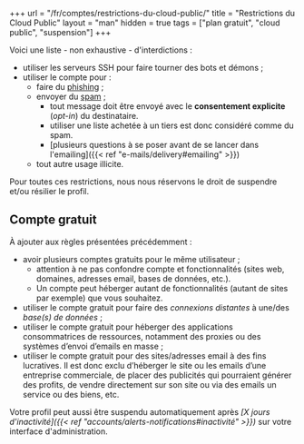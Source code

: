 +++
url = "/fr/comptes/restrictions-du-cloud-public/"
title = "Restrictions du Cloud Public"
layout = "man"
hidden = true
tags = ["plan gratuit", "cloud public", "suspension"]
+++

Voici une liste - non exhaustive - d'interdictions :

- utiliser les serveurs SSH pour faire tourner des bots et démons ;
- utiliser le compte pour :
	- faire du [phishing](https://fr.wikipedia.org/wiki/Hame%C3%A7onnage) ;
	- envoyer du [spam](https://fr.wikipedia.org/wiki/Spam#Dans_l'Union_europ%C3%A9enne) ;
		- tout message doit être envoyé avec le **consentement explicite** (_opt-in_) du destinataire.
		- utiliser une liste achetée à un tiers est donc considéré comme du spam.
		- [plusieurs questions à se poser avant de se lancer dans l'emailing]({{< ref "e-mails/delivery#emailing" >}})
	- tout autre usage illicite.

Pour toutes ces restrictions, nous nous réservons le droit de suspendre et/ou résilier le profil.

## Compte gratuit

À ajouter aux règles présentées précédemment :

- avoir plusieurs comptes gratuits pour le même utilisateur ;
    - attention à ne pas confondre compte et fonctionnalités (sites web, domaines, adresses email, bases de données, etc.).
    - Un compte peut héberger autant de fonctionnalités (autant de sites par exemple) que vous souhaitez.
- utiliser le compte gratuit pour faire des *connexions distantes* à une/des *base(s) de données* ;
- utiliser le compte gratuit pour héberger des applications consommatrices de ressources, notamment des proxies ou des systèmes d’envoi d’emails en masse ;
- utiliser le compte gratuit pour des sites/adresses email à des fins lucratives. Il est donc exclu d’héberger le site ou les emails d’une entreprise commerciale, de placer des publicités qui pourraient générer des profits, de vendre directement sur son site ou via des emails un service ou des biens, etc.

Votre profil peut aussi être suspendu automatiquement après _[X jours d'inactivité]({{< ref "accounts/alerts-notifications#inactivité" >}})_ sur votre interface d'administration.
